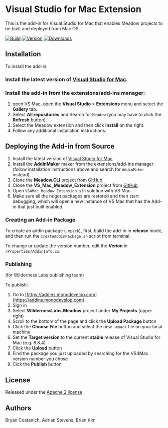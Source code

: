# Visual Studio for Mac Extension

This is the add-in for Visual Studio for Mac that enables Meadow projects to be built and deployed from Mac OS.

[![Build](https://github.com/WildernessLabs/VS_Mac_Meadow_Extension/actions/workflows/dotnet.yml/badge.svg)](https://github.com/WildernessLabs/VS_Mac_Meadow_Extension/actions)
[![Version](https://img.shields.io/nuget/v/Meadow.svg)](https://nuget.org/packages/Meadow)
[![Downloads](https://img.shields.io/nuget/dt/Meadow.svg)](https://nuget.org/packages/Meadow)

## Installation 

To install the add-in:

### Install the latest version of [Visual Studio for Mac](https://visualstudio.microsoft.com/downloads/).

### Install the add-in from the extensions/add-ins manager: 
 1. open VS Mac, open the **Visual Studio** > **Extensions** menu and select the **Gallery** tab.
 2. Select **All repositories** and Search for `Meadow` (you may have to click the **Refresh** button).
 3. Select the Meadow extension and then click **install** on the right.
 4. Follow any additional installation instructions.

## Deploying the Add-in from Source

 1. Install the latest version of [Visual Studio for Mac](https://visualstudio.microsoft.com/downloads/).
 2. Install the **AddinMaker** maker from the extensions/add-ins manager (follow installation instructions above and search for `AddinMaker` instead).
 3. Clone the **Meadow.CLI** project from [GitHub](https://github.com/WildernessLabs/Meadow.CLI)
 4. Clone the **VS_Mac_Meadow_Extension** project from [GitHub](https://github.com/WildernessLabs/VS_Mac_Meadow_Extension)
 5. Open `VS4Mac_Meadow_Extension.sln` solution with VS Mac.
 6. Make sure all the nuget packages are restored and then start debugging, which will open a new instance of VS Mac that has the Add-in that just built enabled.

### Creating an Add-in Package

To create an addin package (`.mpack`), first, build the add-in in **release** mode, and then run the `CreateAddinPackage.sh` script from terminal.

To change or update the version number, edit the **Verion** in `/Properties/AddinInfo.cs`.

### Publishing 

(for Wilderness Labs publishing team)

To publish:
1. Go to [https://addins.monodevelop.com](https://addins.monodevelop.com)
2. Sign in
3. Select **WildernessLabs.Meadow** project under **My Projects** (upper right)
4. Scroll to the bottom of the page and click the **Upload Package** button
5. Click the **Choose File** button and select the new `.mpack` file on your local machine
6. Set the **Target version** to the current **stable** release of Visual Studio for Mac (e.g. 8.8.4)
7. Click the **Upload** button
8. Find the package you just uploaded by searching for the VS4Mac version number you chose 
9. Cick the **Publish** button

## License

Released under the [Apache 2 license](license.md).

## Authors

Bryan Costanich, Adrian Stevens, Brian Kim
